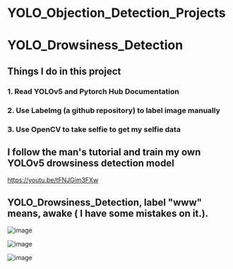 # YOLO_Objection_Detection_Projects



# YOLO_Drowsiness_Detection

## Things I do in this project 

### 1. Read YOLOv5 and Pytorch Hub Documentation

### 2. Use LabeImg (a github repository) to label image manually

### 3. Use OpenCV to take selfie to get my selfie data 

## I follow the man's tutorial and train my own YOLOv5 drowsiness detection model 

https://youtu.be/tFNJGim3FXw

## YOLO_Drowsiness_Detection, label "www" means, awake ( I have some mistakes on it.).

![image](https://user-images.githubusercontent.com/76461262/140005734-b52e9344-d3ca-434e-b93d-eb5f921cd1f0.png)

![image](https://user-images.githubusercontent.com/76461262/140005738-1c21a654-54d7-4158-b33b-18a27db886eb.png)

![image](https://user-images.githubusercontent.com/76461262/140005746-8dac486a-64a8-413e-af30-8f24f35e1365.png)

